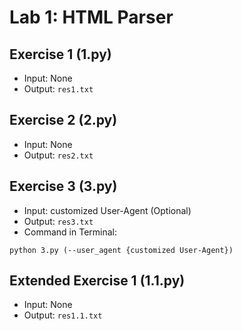 # Lab 1: HTML Parser

## Exercise 1 (1.py)

* Input: None
* Output: `res1.txt`

## Exercise 2 (2.py)

* Input: None
* Output: `res2.txt`

## Exercise 3 (3.py)

* Input: customized User-Agent (Optional)
* Output: `res3.txt`
* Command in Terminal:
```
python 3.py (--user_agent {customized User-Agent})
```

## Extended Exercise 1 (1.1.py)

* Input: None
* Output: `res1.1.txt`